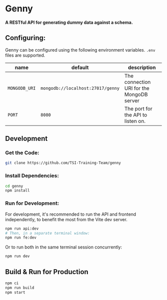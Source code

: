 # Genny
**A RESTful API for generating dummy data against a schema.**

## Configuring:
Genny can be configured using the following environment variables. `.env` files are supported.

| name | default | description |
| ---- | ------- | ----------- |
| `MONGODB_URI` | `mongodb://localhost:27017/genny` | The connection URI for the MongoDB server |
| `PORT` | `8080` | The port for the API to listen on. |

## Development

### Get the Code:
```sh
git clone https://github.com/TSI-Training-Team/genny
```

### Install Dependencies:
```sh
cd genny
npm install
```

### Run for Development:
For development, it's recommended to run the API and frontend independently, to benefit the most from the Vite dev server.
```sh
npm run api:dev
# Then, in a separate terminal window:
npm run fe:dev
```

Or to run both in the same terminal session concurrently:
```sh
npm run dev
```

## Build & Run for Production
```sh
npm ci
npm run build
npm start
```
